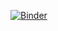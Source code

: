 [![Binder](https://mybinder.org/badge_logo.svg)](https://mybinder.org/v2/gh/x29797xp/Python.git/HEAD)
